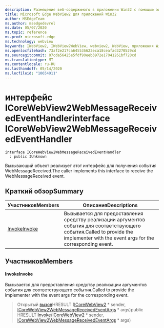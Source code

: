 ```yaml
---
description: Размещение веб-содержимого в приложении Win32 с помощью элемента управления Microsoft Edge WebView2
title: Microsoft Edge WebView2 для приложений Win32
author: MSEdgeTeam
ms.author: msedgedevrel
ms.date: 05/07/2020
ms.topic: reference
ms.prod: microsoft-edge
ms.technology: webview
keywords: IWebView2, IWebView2WebView, webview2, WebView, приложения Win32, Win32, EDGE, ICoreWebView2, ICoreWebView2Controller, элемент управления "веб-браузер", HTML Edge
ms.openlocfilehash: 73af2e217ca645536623eca18ceafad3270529cd
ms.sourcegitcommit: 07cda56425e5fdf90eeb3972e17041261bf720cd
ms.translationtype: MT
ms.contentlocale: ru-RU
ms.lasthandoff: 05/14/2020
ms.locfileid: "10654911"
---
```

# <span data-ttu-id="835c5-104">интерфейс ICoreWebView2WebMessageReceivedEventHandler</span><span class="sxs-lookup"><span data-stu-id="835c5-104">interface ICoreWebView2WebMessageReceivedEventHandler</span></span> 

```
interface ICoreWebView2WebMessageReceivedEventHandler
  : public IUnknown
```

<span data-ttu-id="835c5-105">Вызывающий объект реализует этот интерфейс для получения события WebMessageReceived.</span><span class="sxs-lookup"><span data-stu-id="835c5-105">The caller implements this interface to receive the WebMessageReceived event.</span></span>

## <span data-ttu-id="835c5-106">Краткий обзор</span><span class="sxs-lookup"><span data-stu-id="835c5-106">Summary</span></span>

 <span data-ttu-id="835c5-107">Участников</span><span class="sxs-lookup"><span data-stu-id="835c5-107">Members</span></span>                        | <span data-ttu-id="835c5-108">Описания</span><span class="sxs-lookup"><span data-stu-id="835c5-108">Descriptions</span></span>
--------------------------------|---------------------------------------------
[<span data-ttu-id="835c5-109">Invoke</span><span class="sxs-lookup"><span data-stu-id="835c5-109">Invoke</span></span>](#invoke) | <span data-ttu-id="835c5-110">Вызывается для предоставления средству реализации аргументов события для соответствующего события.</span><span class="sxs-lookup"><span data-stu-id="835c5-110">Called to provide the implementer with the event args for the corresponding event.</span></span>

## <span data-ttu-id="835c5-111">Участников</span><span class="sxs-lookup"><span data-stu-id="835c5-111">Members</span></span>

#### <span data-ttu-id="835c5-112">Invoke</span><span class="sxs-lookup"><span data-stu-id="835c5-112">Invoke</span></span> 

<span data-ttu-id="835c5-113">Вызывается для предоставления средству реализации аргументов события для соответствующего события.</span><span class="sxs-lookup"><span data-stu-id="835c5-113">Called to provide the implementer with the event args for the corresponding event.</span></span>

> <span data-ttu-id="835c5-114">Открытый [вызов](#invoke)HRESULT ([ICoreWebView2](icorewebview2.md) \* sender, [ICoreWebView2WebMessageReceivedEventArgs](icorewebview2webmessagereceivedeventargs.md) \* args)</span><span class="sxs-lookup"><span data-stu-id="835c5-114">public HRESULT [Invoke](#invoke)([ICoreWebView2](icorewebview2.md) \* sender, [ICoreWebView2WebMessageReceivedEventArgs](icorewebview2webmessagereceivedeventargs.md) \* args)</span></span>

